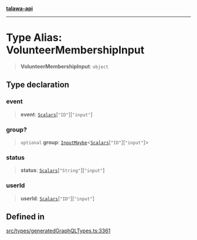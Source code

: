 [**talawa-api**](../../../README.md)

***

# Type Alias: VolunteerMembershipInput

> **VolunteerMembershipInput**: `object`

## Type declaration

### event

> **event**: [`Scalars`](Scalars.md)\[`"ID"`\]\[`"input"`\]

### group?

> `optional` **group**: [`InputMaybe`](InputMaybe.md)\<[`Scalars`](Scalars.md)\[`"ID"`\]\[`"input"`\]\>

### status

> **status**: [`Scalars`](Scalars.md)\[`"String"`\]\[`"input"`\]

### userId

> **userId**: [`Scalars`](Scalars.md)\[`"ID"`\]\[`"input"`\]

## Defined in

[src/types/generatedGraphQLTypes.ts:3361](https://github.com/Suyash878/talawa-api/blob/b5a9d8b4a1ea678a3d6f5b710b3721f91a3052fc/src/types/generatedGraphQLTypes.ts#L3361)
